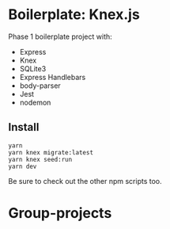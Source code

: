 # Boilerplate: Knex.js

Phase 1 boilerplate project with:

 - Express
 - Knex
 - SQLite3
 - Express Handlebars
 - body-parser
 - Jest
 - nodemon


## Install

```
yarn
yarn knex migrate:latest
yarn knex seed:run
yarn dev
```

Be sure to check out the other npm scripts too.

# Group-projects
